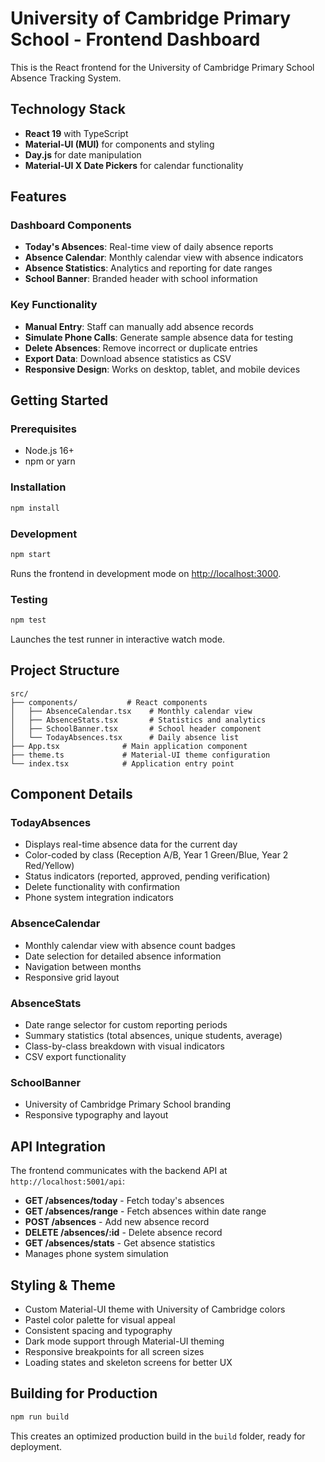 # University of Cambridge Primary School - Frontend Dashboard

This is the React frontend for the University of Cambridge Primary School Absence Tracking System.

## Technology Stack

- **React 19** with TypeScript
- **Material-UI (MUI)** for components and styling
- **Day.js** for date manipulation
- **Material-UI X Date Pickers** for calendar functionality

## Features

### Dashboard Components

- **Today's Absences**: Real-time view of daily absence reports
- **Absence Calendar**: Monthly calendar view with absence indicators
- **Absence Statistics**: Analytics and reporting for date ranges
- **School Banner**: Branded header with school information

### Key Functionality

- **Manual Entry**: Staff can manually add absence records
- **Simulate Phone Calls**: Generate sample absence data for testing
- **Delete Absences**: Remove incorrect or duplicate entries
- **Export Data**: Download absence statistics as CSV
- **Responsive Design**: Works on desktop, tablet, and mobile devices

## Getting Started

### Prerequisites

- Node.js 16+ 
- npm or yarn

### Installation

```bash
npm install
```

### Development

```bash
npm start
```

Runs the frontend in development mode on [http://localhost:3000](http://localhost:3000).

### Testing

```bash
npm test
```

Launches the test runner in interactive watch mode.

## Project Structure

```
src/
├── components/           # React components
│   ├── AbsenceCalendar.tsx    # Monthly calendar view
│   ├── AbsenceStats.tsx       # Statistics and analytics
│   ├── SchoolBanner.tsx       # School header component
│   └── TodayAbsences.tsx      # Daily absence list
├── App.tsx              # Main application component
├── theme.ts             # Material-UI theme configuration
└── index.tsx            # Application entry point
```

## Component Details

### TodayAbsences
- Displays real-time absence data for the current day
- Color-coded by class (Reception A/B, Year 1 Green/Blue, Year 2 Red/Yellow)
- Status indicators (reported, approved, pending verification)
- Delete functionality with confirmation
- Phone system integration indicators

### AbsenceCalendar
- Monthly calendar view with absence count badges
- Date selection for detailed absence information
- Navigation between months
- Responsive grid layout

### AbsenceStats
- Date range selector for custom reporting periods
- Summary statistics (total absences, unique students, average)
- Class-by-class breakdown with visual indicators
- CSV export functionality

### SchoolBanner
- University of Cambridge Primary School branding
- Responsive typography and layout

## API Integration

The frontend communicates with the backend API at `http://localhost:5001/api`:

- **GET /absences/today** - Fetch today's absences
- **GET /absences/range** - Fetch absences within date range
- **POST /absences** - Add new absence record
- **DELETE /absences/:id** - Delete absence record
- **GET /absences/stats** - Get absence statistics
- Manages phone system simulation

## Styling & Theme

- Custom Material-UI theme with University of Cambridge colors
- Pastel color palette for visual appeal
- Consistent spacing and typography
- Dark mode support through Material-UI theming
- Responsive breakpoints for all screen sizes
- Loading states and skeleton screens for better UX

## Building for Production

```bash
npm run build
```

This creates an optimized production build in the `build` folder, ready for deployment.